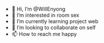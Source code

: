 - 👋 Hi, I’m @WillEnyong
- 👀 I’m interested in room sex
- 🌱 I’m currently learning project web
- 💞️ I’m looking to collaborate on self
- 📫 How to reach me happy

<!---
WillEnyong/WillEnyong is a ✨ special ✨ repository because its `README.md` (this file) appears on your GitHub profile.
You can click the Preview link to take a look at your changes.
--->
